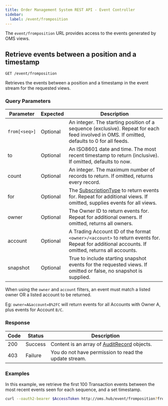 ```yaml
---
title: Order Management System REST API - Event Controller
sidebar:
  label: /event/fromposition
---
```


The `event/fromposition` URL provides access to the events generated by OMS views.

## Retrieve events between a position and a timestamp

`GET /event/fromposition`

Retrieves the events between a position and a timestamp in the event stream for the requested views.

### Query Parameters

| Parameter     | Expected | Description |
|---------------|----------|-------------|
| `from[<seq>]` | Optional | An integer. The starting position of a sequence (exclusive). Repeat for each feed involved in OMS. If omitted, defaults to 0 for all feeds. |
| to            | Optional | An ISO8601 date and time. The most recent timestamp to return (inclusive). If omitted, defaults to now. |
| count         | Optional | An integer. The maximum number of records to return. If omitted, returns every record. |
| for           | Optional | The [SubscriptionType](../../../proto/oms2/#subscriptiontype) to return events for. Repeat for additional views. If omitted, supplies events for all views. |
| owner         | Optional | The Owner ID to return events for. Repeat for additional owners. If omitted, returns all owners. |
| account       | Optional | A Trading Account ID of the format `<owner>/<account>` to return events for. Repeat for additional accounts. If omitted, returns all accounts. |
| snapshot      | Optional | True to include starting snapshot events for the requested views. If omitted or false, no snapshot is supplied. |

When using the `owner` and `account` filters, an event must match a listed owner OR a listed account to be returned.

Eg: `owner=A&account=B%2FC` will return events for all Accounts with Owner A, plus events for Account `B/C`.

### Response

| Code | Status  | Description |
|------|---------|-------------|
| 200  | Success | Content is an array of [AuditRecord](../../../proto/model/#auditrecord) objects. |
| 403  | Failure | You do not have permission to read the update stream. |

### Examples

In this example, we retrieve the first 100 Transaction events between the most recent events seen for each sequence, and a set timestamp.

```sh
curl --oauth2-bearer $AccessToken http://oms.hub/event/fromposition?from[prodigy]=1&from[oms]=100&from[foundry]=10&to=20050101T123000Z&count=100
```
